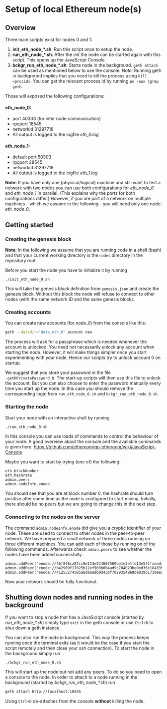 # Setup of local Ethereum node(s)

## Overview

Three main scripts exist for nodes 0 and 1:

1. **init_eth_node_\*.sh**: Run this script once to setup the node.
2. **run_eth_node_\*.sh**: After the init the node can be started again with this script. This opens up the JavaScript Console.
3. **bckgr_run_eth_node_\*.sh**: Starts node in the background. `geth attach` can be used as mentioned below to use the console. _Note:_ Running geth in background implies that you need to kill the process using `kill <procid>`. You can get the relevant process id by running `ps -aux |grep geth`.

Those will exposed the following configurations:

#### eth_node_0:
- port 40303 (for inter node communication)
- rpcport 18545
- networkid 31297718
- All output is logged to the logfile *eth_0.log*

#### eth_node_1:
- default port 50303
- rpcport 28545
- networkid 31297718
- All output is logged to the logfile *eth_1.log*

**Note:** If you have only one (physical/logical) machine and still want to test a network with two nodes you can use both configurations for *eth_node_0* and *eth_node_1* in parallel. (This explains why the ports for both configurations differ.) However, if you are part of a network on multiple machines - which we assume in the following - you will need only one node: *eth_node_0*. 

## Getting started

### Creating the genesis block

**Note:** In the following we assume that you are running code in a shell (bash) and that your current working directory is the `nodes` directory in the repository root.

Before you start the node you have to initialize it by running
```
./init_eth_node_0.sh
```
This will take the genesis block definition from `genesis.json` and create the genesis block. Without this block the node will refuse to connect to other nodes (with the same network ID and the same genesis block).

### Creating accounts

You can create new accounts (for *node_0*) from the console like this:
```bash
geth --datadir="data_eth_0" account new
```
The process will ask for a passphrase which is needed whenever the account is unlocked. You need not necessarily unlock any account when starting the node. However, it will make things simpler once you start experimenting with your node. Hence our scripts try to unlock account 0 on startup.

We suggest that you store your password in the file `.gethPrivatePassword_0`. The start-up scripts will then use this file to unlock the account. But you can also choose to enter the password manually every time you start up the node. In this case you should remove the corresponding logic from `run_eth_node_0.sh` and `bckgr_run_eth_node_0.sh`.

### Starting the node

Start your node with an interactive shell by running
```bash
./run_eth_node_0.sh
```
In this console you can use loads of commands to control the behaviour of your node. A good overview about the console and the available commands is given here:
                                                                                     https://github.com/ethereum/go-ethereum/wiki/JavaScript-Console

Maybe you want to start by trying (one of) the following:
```
eth.blockNumber
eth.hashrate
admin.peers
admin.nodeInfo.enode
```

You should see that you are at block number 0, the hashrate should turn positive after some time as the node is configured to start mining. Initially, there should be no peers but we are going to change this in the next step.

### Connecting to the nodes on the server

The command `admin.nodeInfo.enode` did give you a cryptic identifier of your node. These are used to connect to other nodes in the peer-to-peer network. We have prepared a small network of three nodes running on three different machines. You can add each of those by running on of the following commands. Afterwards check `admin.peers` to see whether the nodes have been added successfully.

```
admin.addPeer("enode://f6f848ca87cc0e113e224607569be1e3e1fd13e571faead417ee92509f25daeb7e2ff75fe1f29af099cb3520fd5e4a5c698b0477289bb189afd1a4c7285fad5c@78.47.252.168:30303")
admin.addPeer("enode://b42909f17025b12ef909b6b4ad9c784023be0ed36c18433507ea0b68c52e83f1ec66b3016536099ce65ce13fa0afb0b30dcfe4cdef114dca8eb9171ca14e619c@78.47.252.169:30303")
admin.addPeer("enode://41255274505a6daaadb9d43bf7029354969ba039b1730eeac805bed5ca72732e5147d2f027d14a0e252ba5e9be6752ef3aaeeda2b44b750252e0ae82e0523615@136.243.110.29:30304")
```

Now your network should be fully functional.

## Shutting down nodes and running nodes in the background

If you want to stop a node that has a JavaScript console (started by *run_eth_node_\*.sh*) simply type `exit` in the geth console or use `Ctrl+D` to shut down a geth instance.

You can also run the node in background. This way the process keeps running once the terminal exits (as it would be the case if you start the script remotely and then close your ssh connection). To start the node in the background simply run
```bash
./bckgr_run_eth_node_0.sh
```

This will start up the node but not add any peers. To do so you need to open a console to the node. In order to attach to a node running in the background (started by *bckgr_run_eth_node_\*.sh*) run
```bash
geth attach http://localhost:18545
``` 
 
Using `Ctrl+D` de-attaches from the console **without** killing the node.

